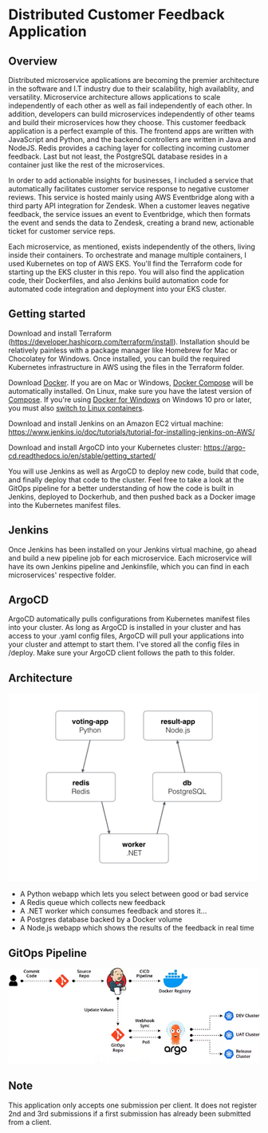 Distributed Customer Feedback Application
=========

Overview
---------------
Distributed microservice applications are becoming the premier architecture in the software and I.T industry due to their scalability, high availablity, and versatility. Microservice architecture allows applications to scale independently of each other as well as fail independently of each other. In addition, developers can build microservices independently of other teams and build their microservices how they choose. This customer feedback application is a perfect example of this. The frontend apps are written with JavaScript and Python, and the backend controllers are written in Java and NodeJS. Redis provides a caching layer for collecting incoming customer feedback. Last but not least, the PostgreSQL database resides in a container just like the rest of the microservices.

In order to add actionable insights for businesses, I included a service that automatically facilitates customer service response to negative customer reviews. This service is hosted mainly using AWS Eventbridge along with a third party API integration for Zendesk. When a customer leaves negative feedback, the service issues an event to Eventbridge, which then formats the event and sends the data to Zendesk, creating a brand new, actionable ticket for customer service reps. 

Each microservice, as mentioned, exists independently of the others, living inside their containers. To orchestrate and manage multiple containers, I used Kubernetes on top of AWS EKS. You'll find the Terraform code for starting up the EKS cluster in this repo. You will also find the application code, their Dockerfiles, and also Jenkins build automation code for automated code integration and deployment into your EKS cluster. 

Getting started
---------------
Download and install Terraform (https://developer.hashicorp.com/terraform/install). Installation should be relatively painless with a package manager like Homebrew for Mac or Chocolatey for Windows. Once installed, you can build the required Kubernetes infrastructure in AWS using the files in the Terraform folder.

Download [Docker](https://www.docker.com/products/overview). If you are on Mac or Windows, [Docker Compose](https://docs.docker.com/compose) will be automatically installed. On Linux, make sure you have the latest version of [Compose](https://docs.docker.com/compose/install/). If you're using [Docker for Windows](https://docs.docker.com/docker-for-windows/) on Windows 10 pro or later, you must also [switch to Linux containers](https://docs.docker.com/docker-for-windows/#switch-between-windows-and-linux-containers).

Download and install Jenkins on an Amazon EC2 virtual machine: https://www.jenkins.io/doc/tutorials/tutorial-for-installing-jenkins-on-AWS/

Download and install ArgoCD into your Kubernetes cluster: https://argo-cd.readthedocs.io/en/stable/getting_started/

You will use Jenkins as well as ArgoCD to deploy new code, build that code, and finally deploy that code to the cluster. Feel free to take a look at the GitOps pipeline for a better understanding of how the code is built in Jenkins, deployed to Dockerhub, and then pushed back as a Docker image into the Kubernetes manifest files.

Jenkins
-----
Once Jenkins has been installed on your Jenkins virtual machine, go ahead and build a new pipeline job for each microservice. Each microservice will have its own Jenkins pipeline and Jenkinsfile, which you can find in each microservices' respective folder. 

ArgoCD
-----
ArgoCD automatically pulls configurations from Kubernetes manifest files into your cluster. As long as ArgoCD is installed in your cluster and has access to your .yaml config files, ArgoCD will pull your applications into your cluster and attempt to start them. I've stored all the config files in /deploy. Make sure your ArgoCD client follows the path to this folder. 

Architecture
-----

![Architecture diagram](architecture.png)

* A Python webapp which lets you select between good or bad service
* A Redis queue which collects new feedback
* A .NET worker which consumes feedback and stores it...
* A Postgres database backed by a Docker volume
* A Node.js webapp which shows the results of the feedback in real time

GitOps Pipeline
-----

![Gitops diagram](gitops.png)


Note
----

This application only accepts one submission per client. It does not register 2nd and 3rd submissions if a first submission has already been submitted from a client.
